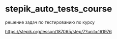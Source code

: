 
# stepik_auto_tests_course
решение задач по тестированию по курсу

https://stepik.org/lesson/187065/step/7?unit=161976